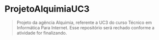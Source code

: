 # ProjetoAlquimiaUC3

> Projeto da agência Alquimia, referente a UC3 do curso Técnico em Informática Para Internet.
> Esse repositório será rechado conforme a atividade for finalizando. 
